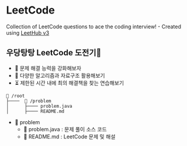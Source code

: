 # LeetCode
Collection of LeetCode questions to ace the coding interview! - Created using [LeetHub v3](https://github.com/raphaelheinz/LeetHub-3.0)

## 우당탕탕 LeetCode 도전기👻
- 🎯 문제 해결 능력을 강화해보자
- 🚀 다양한 알고리즘과 자료구조 활용해보기
- ⏳ 제한된 시간 내에 최의 해결책을 찾는 연습해보기

```text
📂 /root
├────  📂 /problem
│      ├──── problem.java
│      ├──── README.md
````
- 📂 problem
  - 📄 problem.java : 문제 풀이 소스 코드
  - 📄 README.md : LeetCode 문제 및 해설
